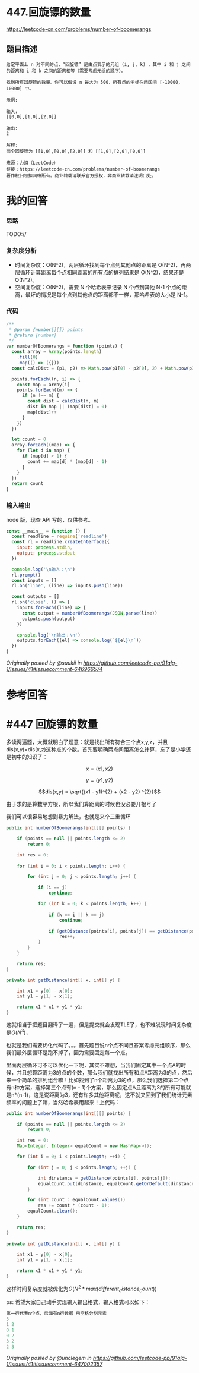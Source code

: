 # 447.回旋镖的数量

https://leetcode-cn.com/problems/number-of-boomerangs

## 题目描述

```
给定平面上 n 对不同的点，“回旋镖” 是由点表示的元组 (i, j, k) ，其中 i 和 j 之间的距离和 i 和 k 之间的距离相等（需要考虑元组的顺序）。

找到所有回旋镖的数量。你可以假设 n 最大为 500，所有点的坐标在闭区间 [-10000, 10000] 中。

示例:

输入:
[[0,0],[1,0],[2,0]]

输出:
2

解释:
两个回旋镖为 [[1,0],[0,0],[2,0]] 和 [[1,0],[2,0],[0,0]]

来源：力扣（LeetCode）
链接：https://leetcode-cn.com/problems/number-of-boomerangs
著作权归领扣网络所有。商业转载请联系官方授权，非商业转载请注明出处。
```

# 我的回答

### 思路

TODO://

### 复杂度分析

- 时间复杂度：O(N^2)，两层循环找到每个点到其他点的距离是 O(N^2)，再两层循环计算距离每个点相同距离的所有点的排列结果是 O(N^2)，结果还是 O(N^2)。
- 空间复杂度：O(N^2)，需要 N 个哈希表来记录 N 个点到其他 N-1 个点的距离，最坏的情况是每个点到其他点的距离都不一样，那哈希表的大小是 N-1。

### 代码
```js
/**
 * @param {number[][]} points
 * @return {number}
 */
var numberOfBoomerangs = function (points) {
  const array = Array(points.length)
    .fill(0)
    .map(() => ({}))
  const calcDist = (p1, p2) => Math.pow(p1[0] - p2[0], 2) + Math.pow(p1[1] - p2[1], 2)

  points.forEach((n, i) => {
    const map = array[i]
    points.forEach((m) => {
      if (n !== m) {
        const dist = calcDist(n, m)
        dist in map || (map[dist] = 0)
        map[dist]++
      }
    })
  })

  let count = 0
  array.forEach((map) => {
    for (let d in map) {
      if (map[d] > 1) {
        count += map[d] * (map[d] - 1)
      }
    }
  })
  return count
}
```

### 输入输出

node 版，现查 API 写的，仅供参考。

```js
const __main__ = function () {
  const readline = require('readline')
  const rl = readline.createInterface({
    input: process.stdin,
    output: process.stdout
  })

  console.log('\n输入：\n')
  rl.prompt()
  const inputs = []
  rl.on('line', (line) => inputs.push(line))

  const outputs = []
  rl.on('close', () => {
    inputs.forEach((line) => {
      const output = numberOfBoomerangs(JSON.parse(line))
      outputs.push(output)
    })

    console.log('\n输出：\n')
    outputs.forEach((el) => console.log(`${el}\n`))
  })
}
```

_Originally posted by @suukii in https://github.com/leetcode-pp/91alg-1/issues/41#issuecomment-646966574_

# 参考回答

# #447 回旋镖的数量

多读两遍题，大概就明白了题意：就是找出所有符合三个点x,y,z，并且dis(x,y)=dis(x,z)这种点的个数。首先要明确两点间距离怎么计算，忘了是小学还是初中的知识了：

$$x=(x1,x2)$$

$$y=(y1,y2)$$

$$dis(x,y) = \sqrt{(x1 - y1)^{2} + (x2 - y2) ^{2}}$$

由于求的是算数平方根，所以我们算距离的时候也没必要开根号了

我们可以很容易地想到暴力解法，也就是来个三重循环

```java
public int numberOfBoomerangs(int[][] points) {

    if (points == null || points.length <= 2)
        return 0;

    int res = 0;
    
    for (int i = 0; i < points.length; i++) {

        for (int j = 0; j < points.length; j++) {

            if (i == j)
                continue;

            for (int k = 0; k < points.length; k++) {
                
                if (k == i || k == j)
                    continue;

                if (getDistance(points[i], points[j]) == getDistance(points[i], points[k]))
                    res++;
            }
        }
    }

    return res;   
}

private int getDistance(int[] x, int[] y) {

    int x1 = y[0] - x[0];
    int y1 = y[1] - x[1];

    return x1 * x1 + y1 * y1;
}
```

这就相当于把题目翻译了一遍，但是提交就会发现TLE了，也不难发现时间复杂度是$O(N^{3})$，

也就是我们需要优化代码了。。。首先题目说n个点不同且答案考虑元组顺序，那么我们最外层循环是跑不掉了，因为需要固定每一个点。

里面两层循环可不可以优化一下呢，其实不难想，当我们固定其中一个点A的时候，并且想算距离为3的点的个数，那么我们就找出所有和点A距离为3的点，然后来一个简单的排列组合嘛！比如找到了n个距离为3的点，那么我们选择第二个点有n种方案，选择第三个点有(n - 1)个方案，那么固定点A且距离为3的所有可能就是n*(n-1)，这是说距离为3，还有许多其他距离呢，这不就又回到了我们统计元素频率的问题上了嘛，当然哈希表用起来！上代码：

```java
public int numberOfBoomerangs(int[][] points) {

    if (points == null || points.length <= 2)
        return 0;

    int res = 0;
    Map<Integer, Integer> equalCount = new HashMap<>();

    for (int i = 0; i < points.length; ++i) {

        for (int j = 0; j < points.length; ++j) {

            int dinstance = getDistance(points[i], points[j]);
            equalCount.put(dinstance, equalCount.getOrDefault(dinstance, 0) + 1);
        }

        for (int count : equalCount.values())
            res += count * (count - 1);
        equalCount.clear();
    }

    return res;
}
    
private int getDistance(int[] x, int[] y) {

    int x1 = y[0] - x[0];
    int y1 = y[1] - x[1];

    return x1 * x1 + y1 * y1;
}
```

这样时间复杂度就被优化为$O(N^{2} * max(different_distance_count))$

ps: 希望大家自己动手实现输入输出格式，输入格式可以如下：

```java
第一行代表n个点，后面有n行数据 用空格分割元素
5
1 2
0 1
0 2
3 2
2 3
```

_Originally posted by @unclegem in https://github.com/leetcode-pp/91alg-1/issues/41#issuecomment-647002357_